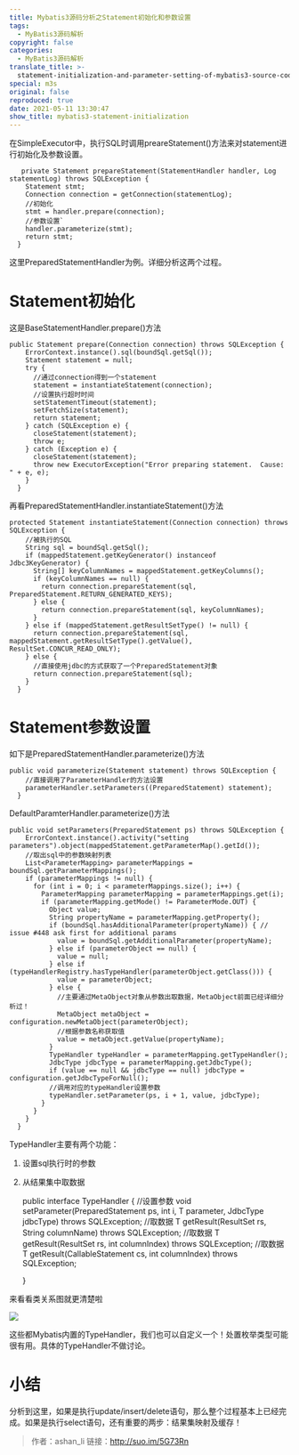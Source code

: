 ```yaml
---
title: Mybatis3源码分析之Statement初始化和参数设置
tags:
  - MyBatis3源码解析
copyright: false
categories:
  - MyBatis3源码解析
translate_title: >-
  statement-initialization-and-parameter-setting-of-mybatis3-source-code-analysis
special: m3s
original: false
reproduced: true
date: 2021-05-11 13:30:47
show_title: mybatis3-statement-initialization
---
```


在SimpleExecutor中，执行SQL时调用preareStatement()方法来对statement进行初始化及参数设置。

       private Statement prepareStatement(StatementHandler handler, Log statementLog) throws SQLException {
        Statement stmt;
        Connection connection = getConnection(statementLog);
        //初始化
        stmt = handler.prepare(connection);
        //参数设置`
        handler.parameterize(stmt);
        return stmt;
      }

这里PreparedStatementHandler为例。详细分析这两个过程。

Statement初始化
============

这是BaseStatementHandler.prepare()方法

    public Statement prepare(Connection connection) throws SQLException {
        ErrorContext.instance().sql(boundSql.getSql());
        Statement statement = null;
        try {
          //通过connection得到一个statement
          statement = instantiateStatement(connection);
          //设置执行超时时间
          setStatementTimeout(statement);
          setFetchSize(statement);
          return statement;
        } catch (SQLException e) {
          closeStatement(statement);
          throw e;
        } catch (Exception e) {
          closeStatement(statement);
          throw new ExecutorException("Error preparing statement.  Cause: " + e, e);
        }
      }

再看PreparedStatementHandler.instantiateStatement()方法

    protected Statement instantiateStatement(Connection connection) throws SQLException {
        //被执行的SQL
        String sql = boundSql.getSql();
        if (mappedStatement.getKeyGenerator() instanceof Jdbc3KeyGenerator) {
          String[] keyColumnNames = mappedStatement.getKeyColumns();
          if (keyColumnNames == null) {
            return connection.prepareStatement(sql, PreparedStatement.RETURN_GENERATED_KEYS);
          } else {
            return connection.prepareStatement(sql, keyColumnNames);
          }
        } else if (mappedStatement.getResultSetType() != null) {
          return connection.prepareStatement(sql, mappedStatement.getResultSetType().getValue(), ResultSet.CONCUR_READ_ONLY);
        } else {
          //直接使用jdbc的方式获取了一个PreparedStatement对象
          return connection.prepareStatement(sql);
        }
      }

  

Statement参数设置
=============

如下是PreparedStatementHandler.parameterize()方法

    public void parameterize(Statement statement) throws SQLException {
        //直接调用了ParameterHandler的方法设置
        parameterHandler.setParameters((PreparedStatement) statement);
      }

DefaultParamterHandler.parameterize()方法

    public void setParameters(PreparedStatement ps) throws SQLException {
        ErrorContext.instance().activity("setting parameters").object(mappedStatement.getParameterMap().getId());
        //取出sql中的参数映射列表
        List<ParameterMapping> parameterMappings = boundSql.getParameterMappings();
        if (parameterMappings != null) {
          for (int i = 0; i < parameterMappings.size(); i++) {
            ParameterMapping parameterMapping = parameterMappings.get(i);
            if (parameterMapping.getMode() != ParameterMode.OUT) {
              Object value;
              String propertyName = parameterMapping.getProperty();
              if (boundSql.hasAdditionalParameter(propertyName)) { // issue #448 ask first for additional params
                value = boundSql.getAdditionalParameter(propertyName);
              } else if (parameterObject == null) {
                value = null;
              } else if (typeHandlerRegistry.hasTypeHandler(parameterObject.getClass())) {
                value = parameterObject;
              } else {
                //主要通过MetaObject对象从参数出取数据，MetaObject前面已经详细分析过！
                MetaObject metaObject = configuration.newMetaObject(parameterObject);
                //根据参数名称获取值
                value = metaObject.getValue(propertyName);
              }
              TypeHandler typeHandler = parameterMapping.getTypeHandler();
              JdbcType jdbcType = parameterMapping.getJdbcType();
              if (value == null && jdbcType == null) jdbcType = configuration.getJdbcTypeForNull();
              //调用对应的typeHandler设置参数
              typeHandler.setParameter(ps, i + 1, value, jdbcType);
            }
          }
        }
      }

TypeHandler主要有两个功能：

1.  设置sql执行时的参数
2.  从结果集中取数据

    public interface TypeHandler<T> {
      //设置参数
      void setParameter(PreparedStatement ps, int i, T parameter, JdbcType jdbcType) throws SQLException;
      //取数据
      T getResult(ResultSet rs, String columnName) throws SQLException;
      //取数据
      T getResult(ResultSet rs, int columnIndex) throws SQLException;
      //取数据
      T getResult(CallableStatement cs, int columnIndex) throws SQLException;
    
    }

来看看类关系图就更清楚啦

![](https://img-blog.csdn.net/20151222132641666)

这些都Mybatis内置的TypeHandler，我们也可以自定义一个！处置枚举类型可能很有用。具体的TypeHandler不做讨论。

小结
==

分析到这里，如果是执行update/insert/delete语句，那么整个过程基本上已经完成。如果是执行select语句，还有重要的两步：结果集映射及缓存！

> 作者：ashan_li
> 链接：http://suo.im/5G73Rn
